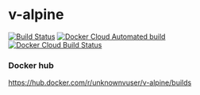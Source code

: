 # v-alpine

[![Build Status](https://github.com/unknown-v/v-alpine/workflows/CI/badge.svg)](https://github.com/unknown-v/v-alpine/commits/master)
[![Docker Cloud Automated build](https://img.shields.io/docker/cloud/automated/unknownvuser/v-alpine?style=for-the-badge)](https://hub.docker.com/r/unknownvuser/v-alpine/builds)
[![Docker Cloud Build Status](https://img.shields.io/docker/cloud/build/unknownvuser/v-alpine?style=for-the-badge)](https://hub.docker.com/r/unknownvuser/v-alpine/builds)


### Docker hub
https://hub.docker.com/r/unknownvuser/v-alpine/builds

